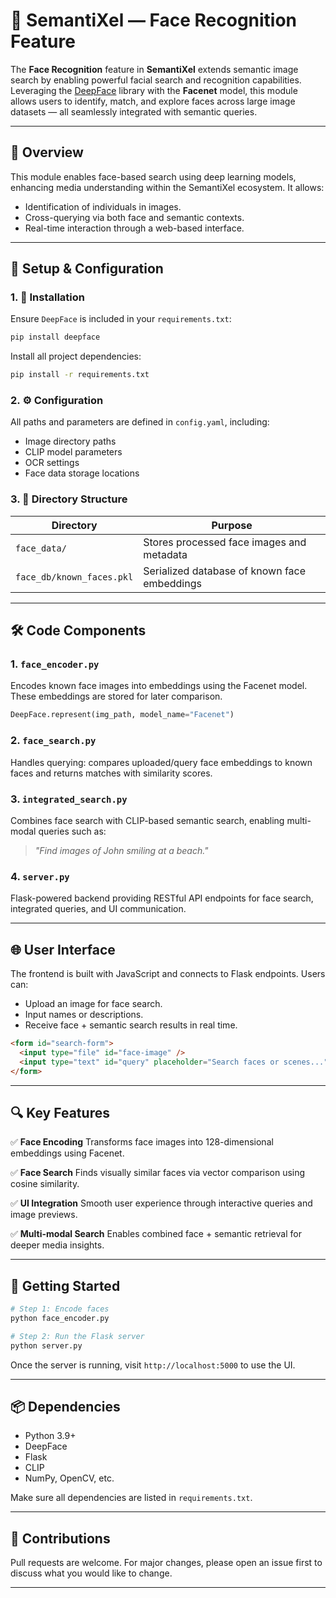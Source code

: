 # 👤 SemantiXel — Face Recognition Feature

The **Face Recognition** feature in **SemantiXel** extends semantic image search by enabling powerful facial search and recognition capabilities. Leveraging the [DeepFace](https://github.com/serengil/deepface) library with the **Facenet** model, this module allows users to identify, match, and explore faces across large image datasets — all seamlessly integrated with semantic queries.

---

## 🎯 Overview

This module enables face-based search using deep learning models, enhancing media understanding within the SemantiXel ecosystem. It allows:
- Identification of individuals in images.
- Cross-querying via both face and semantic contexts.
- Real-time interaction through a web-based interface.

---

## 🧰 Setup & Configuration

### 1. 🔧 Installation

Ensure `DeepFace` is included in your `requirements.txt`:
```bash
pip install deepface
````

Install all project dependencies:

```bash
pip install -r requirements.txt
```

### 2. ⚙️ Configuration

All paths and parameters are defined in `config.yaml`, including:

* Image directory paths
* CLIP model parameters
* OCR settings
* Face data storage locations

### 3. 📁 Directory Structure

| Directory                 | Purpose                                      |
| ------------------------- | -------------------------------------------- |
| `face_data/`              | Stores processed face images and metadata    |
| `face_db/known_faces.pkl` | Serialized database of known face embeddings |

---

## 🛠️ Code Components

### 1. `face_encoder.py`

Encodes known face images into embeddings using the Facenet model. These embeddings are stored for later comparison.

```python
DeepFace.represent(img_path, model_name="Facenet")
```

### 2. `face_search.py`

Handles querying: compares uploaded/query face embeddings to known faces and returns matches with similarity scores.

### 3. `integrated_search.py`

Combines face search with CLIP-based semantic search, enabling multi-modal queries such as:

> *"Find images of John smiling at a beach."*

### 4. `server.py`

Flask-powered backend providing RESTful API endpoints for face search, integrated queries, and UI communication.

---

## 🌐 User Interface

The frontend is built with JavaScript and connects to Flask endpoints. Users can:

* Upload an image for face search.
* Input names or descriptions.
* Receive face + semantic search results in real time.

```html
<form id="search-form">
  <input type="file" id="face-image" />
  <input type="text" id="query" placeholder="Search faces or scenes..." />
</form>
```

---

## 🔍 Key Features

✅ **Face Encoding**
Transforms face images into 128-dimensional embeddings using Facenet.

✅ **Face Search**
Finds visually similar faces via vector comparison using cosine similarity.

✅ **UI Integration**
Smooth user experience through interactive queries and image previews.

✅ **Multi-modal Search**
Enables combined face + semantic retrieval for deeper media insights.

---

## 🚀 Getting Started

```bash
# Step 1: Encode faces
python face_encoder.py

# Step 2: Run the Flask server
python server.py
```

Once the server is running, visit `http://localhost:5000` to use the UI.

---

## 📦 Dependencies

* Python 3.9+
* DeepFace
* Flask
* CLIP
* NumPy, OpenCV, etc.

Make sure all dependencies are listed in `requirements.txt`.

---

## 🤝 Contributions

Pull requests are welcome. For major changes, please open an issue first to discuss what you would like to change.

---
